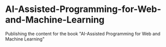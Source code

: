 # AI-Assisted-Programming-for-Web-and-Machine-Learning
Publishing the content for the book "AI-Assisted Programming for Web and Machine Learning"
